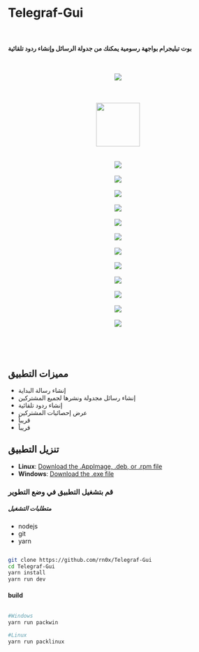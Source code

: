 # Telegraf-Gui

<br>

#### بوت تيليجرام بواجهة رسومية يمكنك من جدولة الرسائل وإنشاء ردود تلقائية

<br>

<p align="center">
<img align="center" src="/github/telegraf_gui.jpg"> <br><br><br><br>
  <img align="center" src="/github/logo.png" width="100px"> <br><br><br>
  <img align="center" src="/github/1.png"> <br><br>
  <img align="center" src="/github/2.png"> <br><br>
  <img align="center" src="/github/3.png"> <br><br>
  <img align="center" src="/github/4.png"> <br><br>
  <img align="center" src="/github/5.png"> <br><br>
  <img align="center" src="/github/6.png"> <br><br>
  <img align="center" src="/github/7.png"> <br><br>
  <img align="center" src="/github/8.png"> <br><br>
  <img align="center" src="/github/9.png"> <br><br>
  <img align="center" src="/github/10.png"> <br><br>
  <img align="center" src="/github/11.png"> <br><br>
  <img align="center" src="/github/12.png"> <br><br>
</p>


<br><br>

## مميزات التطبيق

- إنشاء رسالة البداية
- إنشاء رسائل مجدولة ونشرها لجميع المشتركين
- إنشاء ردود تلقائية
- عرض إحصائيات المشتركين
- قريباً
- قريباً


## تنزيل التطبيق

- **Linux**: [Download the .AppImage, .deb, or .rpm file](https://github.com/rn0x/Telegraf-Gui/releases/latest)
- **Windows**: [Download the .exe file](https://github.com/rn0x/Telegraf-Gui/releases/latest)

### قم  بتشغيل التطبيق في وضع التطوير 

##### متطلبات التشغيل 
- nodejs
- git 
- yarn


```bash

git clone https://github.com/rn0x/Telegraf-Gui
cd Telegraf-Gui
yarn install
yarn run dev

```

#### build 

```bash

#Windows
yarn run packwin

#Linux
yarn run packlinux


```
